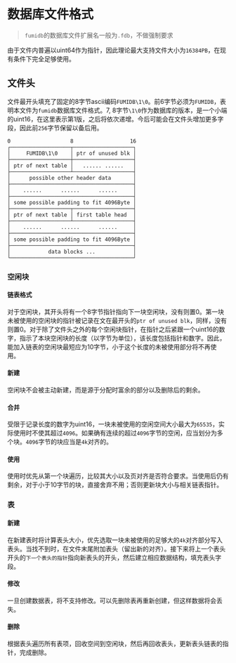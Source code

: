 # 数据库文件格式
> `fumidb`的数据库文件扩展名一般为`.fdb`，不做强制要求

由于文件内普遍以uint64作为指针，因此理论最大支持文件大小为`16384PB`，在现有条件下完全足够使用。
## 文件头
文件最开头填充了固定的8字节ascii编码`FUMIDB\1\0`。前6字节必须为`FUMIDB`，表明本文件为`fumidb`数据库文件格式。7, 8字节`\1\0`作为数据库的版本，是一个小端的uint16，在这里表示第1版，之后将依次递增。今后可能会在文件头增加更多字段，因此前`256`字节保留以备后用。
```
0                   8                  16
┌───────────────────┬───────────────────┐
│     FUMIDB\1\0    │ ptr of unused blk │
├───────────────────┼───────────────────┤
│ ptr of next table │   ...... ......   │
├───────────────────┴───────────────────┤
│      possible other header data       │
├───────────────────────────────────────┤
│    ......      ......      ......     │
├───────────────────────────────────────┤
│ some possible padding to fit 4096Byte │
├───────────────────┬───────────────────┤
│ ptr of next table │ first table head  │
├───────────────────┴───────────────────┤
│    ......      ......      ......     │
├───────────────────────────────────────┤
│ some possible padding to fit 4096Byte │
├───────────────────────────────────────┤
│            data blocks ...            │
└───────────────────────────────────────┘
```
### 空闲块
#### 链表格式
对于空闲块，其开头将有一个8字节指针指向下一块空闲块，没有则置0。第一块未被使用的空闲块的指针被记录在文在最开头的`ptr of unused blk`，同样，没有则置0。对于除了文件头之外的每个空闲块指针，在指针之后紧跟一个uint16的数字，指示了本块空闲块的长度（以字节为单位），该长度包括指针和数字。因此，能加入链表的空闲块最短应为10字节，小于这个长度的未被使用部分将不再使用。
#### 新建
空闲块不会被主动新建，而是源于分配时富余的部分以及删除后的剩余。
#### 合并
受限于记录长度的数字为uint16，一块未被使用的空闲空间大小最大为`65535`，实际使用时不使其超过`4096`。如果确有连续的超过`4096`字节的空闲，应当划分为多个块。`4096`字节的块应当是`4k`对齐的。
#### 使用
使用时优先从第一个块遍历，比较其大小以及页对齐是否符合要求。当使用后仍有剩余，对于小于10字节的块，直接舍弃不用；否则更新块大小与相关链表指针。
### 表
#### 新建
在新建表时将计算表头大小，优先选取一块未被使用的足够大的`4k`对齐部分写入表头。当找不到时，在文件末尾附加表头（留出新的对齐）。接下来将上一个表头开头的`下一个表头的指针`指向新表头的开头，然后建立相应数据结构，填充表头字段。
#### 修改
一旦创建数据表，将不支持修改。可以先删除表再重新创建，但这样数据将会丢失。
#### 删除
根据表头遍历所有表项，回收空间到空闲块，然后再回收表头，更新表头链表的指针，完成删除。